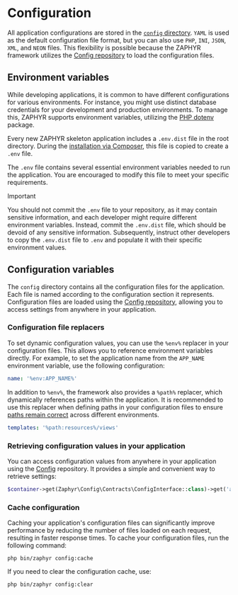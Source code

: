 # Configuration

All application configurations are stored in the [`config` directory](/docs/framework/latest/directory-structure#the-config-directory).
`YAML` is used as the default configuration file format, but you can also use `PHP`, `INI`, `JSON`, `XML`, and `NEON`
files. This flexibility is possible because the ZAPHYR framework utilizes the [Config repository](/docs/repositories/latest/config) to load the
configuration files.

## Environment variables

While developing applications, it is common to have different configurations for various environments. For instance,
you might use distinct database credentials for your development and production environments. To manage this, ZAPHYR
supports environment variables, utilizing the [PHP dotenv](https://github.com/vlucas/phpdotenv) package.

Every new ZAPHYR skeleton application includes a `.env.dist` file in the root directory. During the [installation
via Composer](/docs/framework/latest/installation), this file is copied to create a `.env` file.

The `.env` file contains several essential environment variables needed to run the application. You are encouraged to
modify this file to meet your specific requirements.

> [!IMPORTANT]
> You should not commit the `.env` file to your repository, as it may contain sensitive information, and each developer
> might require different environment variables. Instead, commit the `.env.dist` file, which should be devoid of any
> sensitive information. Subsequently, instruct other developers to copy the `.env.dist` file to `.env` and populate it
> with their specific environment values.

## Configuration variables

The `config` directory contains all the configuration files for the application. Each file is named according to the
configuration section it represents. Configuration files are loaded using the [Config repository](/docs/repositories/latest/config),
allowing you to access settings from anywhere in your application.

### Configuration file replacers

To set dynamic configuration values, you can use the `%env%` replacer in your configuration files. This allows you to
reference environment variables directly. For example, to set the application name from the `APP_NAME` environment
variable, use the following configuration:

```yaml
name: '%env:APP_NAME%'
```

In addition to `%env%`, the framework also provides a `%path%` replacer, which dynamically references paths within the
application. It is recommended to use this replacer when defining paths in your configuration  files to ensure
[paths remain correct](/docs/framework/latest/directory-structure#change-directory-structure) across different environments.

```yaml
templates: '%path:resources%/views'
```

### Retrieving configuration values in your application

You can access configuration values from anywhere in your application using the [Config](/docs/repositories/latest/config)
repository. It provides a simple and convenient way to retrieve settings:

```php
$container->get(Zaphyr\Config\Contracts\ConfigInterface::class)->get('app.name');
```

### Cache configuration

Caching your application's configuration files can significantly improve performance by reducing the number of files
loaded on each request, resulting in faster response times. To cache your configuration files, run the following command:

```console
php bin/zaphyr config:cache
```
<!-- @todo: add link to the config:cache command -->

If you need to clear the configuration cache, use:

```console
php bin/zaphyr config:clear
```
<!-- @todo: add link to the config:clear command -->

